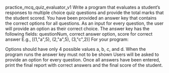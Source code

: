 practice_mcq_quiz_evaluator_v1
Write a program that evaluates a student’s responses to multiple choice quiz questions and provide the total marks that the student scored.
You have been provided an answer key that contains the correct options for all questions. As an input for every question, the user will provide an option as their correct choice.
The answer key has the following fields:
questionNum, correct answer option, score for correct answer
E.g., [(1,"a",5), (2,"a",5), (3,"c",2)]
For your program:

Options should have only 4 possible values a, b, c, and d.
When the program runs the answer key must not to be shown
Users will be asked to provide an option for every question. Once all answers have been entered, print the final report with correct answers and the final score of the student.
